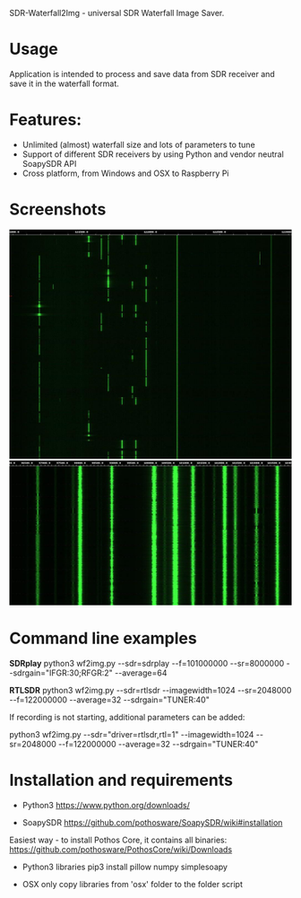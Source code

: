 SDR-Waterfall2Img - universal SDR Waterfall Image Saver.

# Usage
Application is intended to process and save data from SDR receiver and save it in the waterfall format.

# Features:
- Unlimited (almost) waterfall size and lots of parameters to tune
- Support of different SDR receivers by using Python and vendor neutral SoapySDR API
- Cross platform, from Windows and OSX to Raspberry Pi

# Screenshots
![FM band](/screenshots/aviaBand.jpg)
![Avia band](/screenshots/fmBand.jpg)

# Command line examples

**SDRplay**
python3 wf2img.py --sdr=sdrplay --f=101000000 --sr=8000000 --sdrgain="IFGR:30;RFGR:2" --average=64

**RTLSDR**
python3 wf2img.py --sdr=rtlsdr --imagewidth=1024 --sr=2048000 --f=122000000 --average=32 --sdrgain="TUNER:40"

If recording is not starting, additional parameters can be added:

python3 wf2img.py --sdr="driver=rtlsdr,rtl=1" --imagewidth=1024 --sr=2048000 --f=122000000 --average=32 --sdrgain="TUNER:40"

# Installation and requirements

* Python3
https://www.python.org/downloads/

* SoapySDR
https://github.com/pothosware/SoapySDR/wiki#installation

Easiest way - to install Pothos Core, it contains all binaries:
https://github.com/pothosware/PothosCore/wiki/Downloads

* Python3 libraries
pip3 install pillow numpy simplesoapy

* OSX only
copy libraries from 'osx' folder to the folder script

